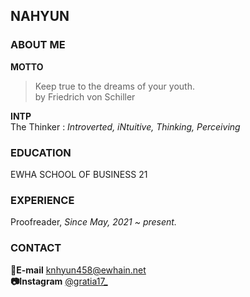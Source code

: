 ## NAHYUN

### ABOUT ME

**MOTTO** 
> Keep true to the dreams of your youth.   
> by Friedrich von Schiller

**INTP** \
The Thinker : _Introverted, iNtuitive, Thinking, Perceiving_


### EDUCATION
EWHA SCHOOL OF BUSINESS 21


### EXPERIENCE
 Proofreader, _Since May, 2021 ~ present._



### CONTACT

**📧E-mail** <knhyun458@ewhain.net> \
**📷Instagram** [@gratia17_ ](https://www.instagram.com/gratia17_/?hl=ko)





